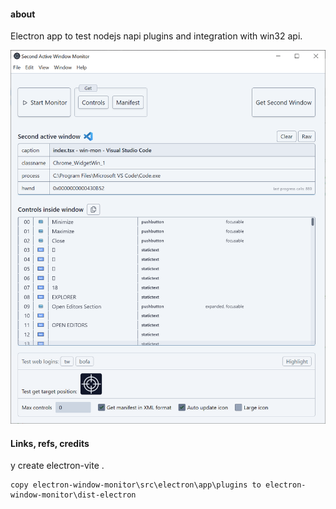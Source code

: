 #### about

Electron app to test nodejs napi plugins and integration with win32 api.

![](src/assets/previews/2025-02-08_16-59-21.png)

#### Links, refs, credits

y create electron-vite .

```
copy electron-window-monitor\src\electron\app\plugins to electron-window-monitor\dist-electron
```
